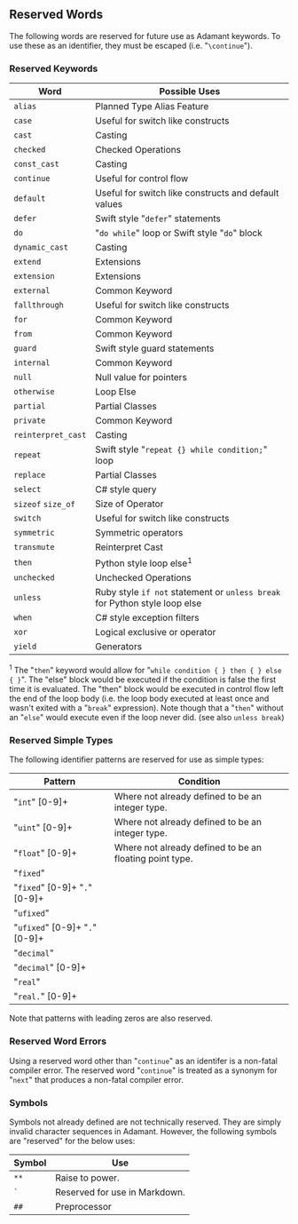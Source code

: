## Reserved Words

The following words are reserved for future use as Adamant keywords. To use these as an identifier, they must be escaped (i.e. "`\continue`").

### Reserved Keywords

| Word               | Possible Uses                                                              |
| ------------------ | -------------------------------------------------------------------------- |
| `alias`            | Planned Type Alias Feature                                                 |
| `case`             | Useful for switch like constructs                                          |
| `cast`             | Casting                                                                    |
| `checked`          | Checked Operations                                                         |
| `const_cast`       | Casting                                                                    |
| `continue`         | Useful for control flow                                                    |
| `default`          | Useful for switch like constructs and default values                       |
| `defer`            | Swift style "`defer`" statements                                           |
| `do`               | "`do while`" loop or Swift style "`do`" block                              |
| `dynamic_cast`     | Casting                                                                    |
| `extend`           | Extensions                                                                 |
| `extension`        | Extensions                                                                 |
| `external`         | Common Keyword                                                             |
| `fallthrough`      | Useful for switch like constructs                                          |
| `for`              | Common Keyword                                                             |
| `from`             | Common Keyword                                                             |
| `guard`            | Swift style guard statements                                               |
| `internal`         | Common Keyword                                                             |
| `null`             | Null value for pointers                                                    |
| `otherwise`        | Loop Else                                                                  |
| `partial`          | Partial Classes                                                            |
| `private`          | Common Keyword                                                             |
| `reinterpret_cast` | Casting                                                                    |
| `repeat`           | Swift style "`repeat {} while condition;`" loop                            |
| `replace`          | Partial Classes                                                            |
| `select`           | C# style query                                                             |
| `sizeof` `size_of` | Size of Operator                                                           |
| `switch`           | Useful for switch like constructs                                          |
| `symmetric`        | Symmetric operators                                                        |
| `transmute`        | Reinterpret Cast                                                           |
| `then`             | Python style loop else<sup>1</sup>                                         |
| `unchecked`        | Unchecked Operations                                                       |
| `unless`           | Ruby style `if not` statement or `unless break` for Python style loop else |
| `when`             | C# style exception filters                                                 |
| `xor`              | Logical exclusive or operator                                              |
| `yield`            | Generators                                                                 |

<sup>1</sup> The "`then`" keyword would allow for "`while condition { } then { } else { }`". The "else" block would be executed if the condition is false the first time it is evaluated. The "then" block would be executed in control flow left the end of the loop body (i.e. the loop body executed at least once and wasn't exited with a "`break`" expression). Note though that a "`then`" without an "`else`" would execute even if the loop never did. (see also `unless break`)

### Reserved Simple Types

The following identifier patterns are reserved for use as simple types:

| Pattern                        | Condition                                               |
| ------------------------------ | ------------------------------------------------------- |
| "`int`" [0-9]+                 | Where not already defined to be an integer type.        |
| "`uint`" [0-9]+                | Where not already defined to be an integer type.        |
| "`float`" [0-9]+               | Where not already defined to be an floating point type. |
| "`fixed`"                      |                                                         |
| "`fixed`" [0-9]+ "`.`" [0-9]+  |                                                         |
| "`ufixed`"                     |                                                         |
| "`ufixed`" [0-9]+ "`.`" [0-9]+ |                                                         |
| "`decimal`"                    |                                                         |
| "`decimal`" [0-9]+             |                                                         |
| "`real`"                       |                                                         |
| "`real.`" [0-9]+               |                                                         |

Note that patterns with leading zeros are also reserved.

### Reserved Word Errors

Using a reserved word other than "`continue`" as an identifer is a non-fatal compiler error. The reserved word "`continue`" is treated as a synonym for "`next`" that produces a non-fatal compiler error.

### Symbols

Symbols not already defined are not technically reserved. They are simply invalid character sequences in Adamant. However, the following symbols are "reserved" for the below uses:

| Symbol  | Use                           |
| ------- | ----------------------------- |
| `**`    | Raise to power.               |
| `` ` `` | Reserved for use in Markdown. |
| `##`    | Preprocessor                  |
